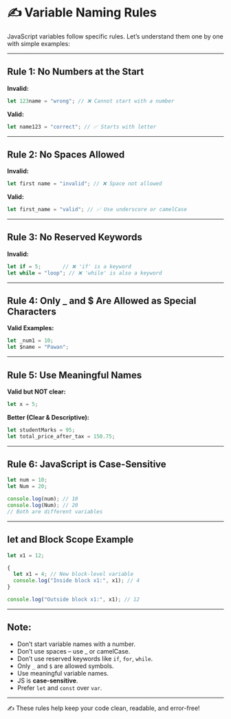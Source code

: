 
# ✍️ Variable Naming Rules

JavaScript variables follow specific rules. Let’s understand them one by one with simple examples:

---

## Rule 1: No Numbers at the Start
**Invalid:**  
```javascript
let 123name = "wrong"; // ❌ Cannot start with a number
```

**Valid:**  
```javascript
let name123 = "correct"; // ✅ Starts with letter
```

---

## Rule 2: No Spaces Allowed
**Invalid:**  
```javascript
let first name = "invalid"; // ❌ Space not allowed
```

**Valid:**  
```javascript
let first_name = "valid"; // ✅ Use underscore or camelCase
```

---

## Rule 3: No Reserved Keywords
**Invalid:**  
```javascript
let if = 5;       // ❌ 'if' is a keyword
let while = "loop"; // ❌ 'while' is also a keyword
```

---

## Rule 4: Only _ and $ Are Allowed as Special Characters
**Valid Examples:**  
```javascript
let _num1 = 10;
let $name = "Pawan";
```

---

## Rule 5: Use Meaningful Names
**Valid but NOT clear:**  
```javascript
let x = 5;
```

**Better (Clear & Descriptive):**  
```javascript
let studentMarks = 95;
let total_price_after_tax = 150.75;
```

---

## Rule 6: JavaScript is Case-Sensitive
```javascript
let num = 10;
let Num = 20;

console.log(num); // 10
console.log(Num); // 20
// Both are different variables
```

---

## let and Block Scope Example

```javascript
let x1 = 12;

{
  let x1 = 4; // New block-level variable
  console.log("Inside block x1:", x1); // 4
}

console.log("Outside block x1:", x1); // 12
```

---

## Note:
- Don’t start variable names with a number.
- Don’t use spaces – use _ or camelCase.
- Don’t use reserved keywords like `if`, `for`, `while`.
- Only `_` and `$` are allowed symbols.
- Use meaningful variable names.
- JS is **case-sensitive**.
- Prefer `let` and `const` over `var`.

---

✍️ These rules help keep your code clean, readable, and error-free!
